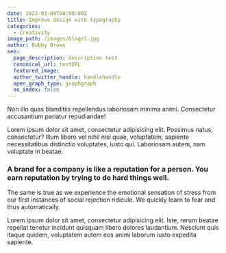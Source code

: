 ```yaml
---
date: 2022-03-09T00:00:00Z
title: Improve design with typography
categories:
  - Creativity
image_path: /images/blog/1.jpg
author: Bobby Brown
seo:
  page_description: description test
  canonical_url: testURL
  featured_image:
  author_twitter_handle: handlehandle
  open_graph_type: graphgraph
  no_index: false
---
```

Non illo quas blanditiis repellendus laboriosam minima animi. Consectetur accusantium pariatur repudiandae!

Lorem ipsum dolor sit amet, consectetur adipisicing elit. Possimus natus, consectetur? Illum libero vel nihil nisi quae, voluptatem, sapiente necessitatibus distinctio voluptates, iusto qui. Laboriosam autem, nam voluptate in beatae.

### A brand for a company is like a reputation for a person. You earn reputation by trying to do hard things well.

The same is true as we experience the emotional sensation of stress from our first instances of social rejection ridicule. We quickly learn to fear and thus automatically.

Lorem ipsum dolor sit amet, consectetur adipisicing elit. Iste, rerum beatae repellat tenetur incidunt quisquam libero dolores laudantium. Nesciunt quis itaque quidem, voluptatem autem eos animi laborum iusto expedita sapiente.